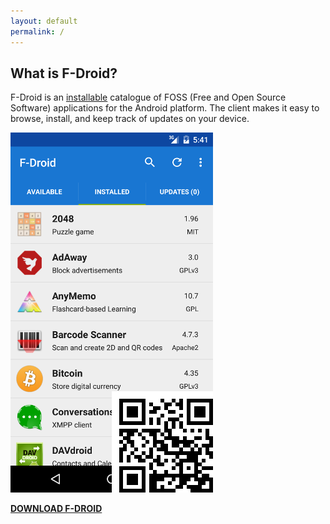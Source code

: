 ```yaml
---
layout: default
permalink: /
---
```


## What is F-Droid?

F-Droid is an [installable](https://f-droid.org/FDroid.apk) catalogue of FOSS (Free and Open Source Software) applications for the Android platform. The client makes it easy to browse, install, and keep track of updates on your device.

![My helpful screenshot](assets/fdroid-screenshot.png)

**[DOWNLOAD F-DROID](https://f-droid.org/FDroid.apk)**
